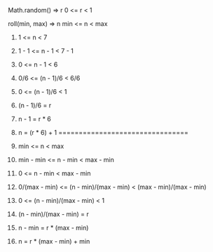 Math.random() => r
    0 <= r < 1

roll(min, max) => n
    min <= n < max

1. 1 <= n < 7
2. 1 - 1 <= n - 1 < 7 - 1
3. 0 <= n - 1 < 6
4. 0/6 <= (n - 1)/6 < 6/6
5. 0 <= (n - 1)/6 < 1

6. (n - 1)/6 = r
7. n - 1 = r * 6
8. n = (r * 6) + 1
================================

1. min <= n < max
2. min - min <= n - min < max - min
3. 0 <= n - min < max - min
4. 0/(max - min) <= (n - min)/(max - min) < (max - min)/(max - min)
5. 0 <= (n - min)/(max - min) < 1

6. (n - min)/(max - min) = r
7. n - min = r * (max - min)
8. n = r * (max - min) + min